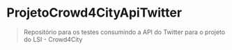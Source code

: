 # ProjetoCrowd4CityApiTwitter
> Repositório para os testes consumindo a API do Twitter para o projeto do LSI - Crowd4City
